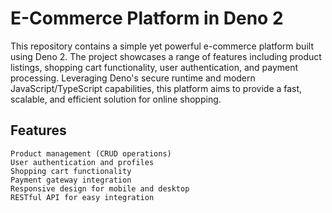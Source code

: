 # E-Commerce Platform in Deno 2

This repository contains a simple yet powerful e-commerce platform built using
Deno 2. The project showcases a range of features including product listings,
shopping cart functionality, user authentication, and payment processing.
Leveraging Deno's secure runtime and modern JavaScript/TypeScript capabilities,
this platform aims to provide a fast, scalable, and efficient solution for
online shopping.

## Features

    Product management (CRUD operations)
    User authentication and profiles
    Shopping cart functionality
    Payment gateway integration
    Responsive design for mobile and desktop
    RESTful API for easy integration

